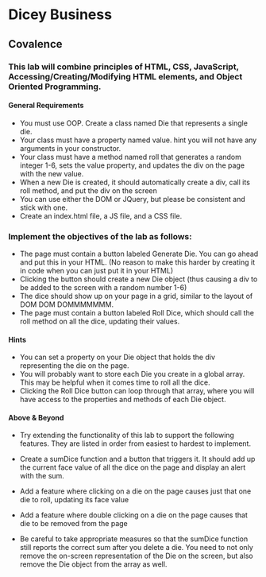 # Dicey Business
## Covalence

### This lab will combine principles of HTML, CSS, JavaScript, Accessing/Creating/Modifying HTML elements, and Object Oriented Programming.

#### General Requirements

* You must use OOP. Create a class named Die that represents a single die.
* Your class must have a property named value. hint you will not have any arguments in your constructor.
* Your class must have a method named roll that generates a random integer 1-6, sets the value property, and updates the div on the page with the new value.
* When a new Die is created, it should automatically create a div, call its roll method, and put the div on the screen
* You can use either the DOM or JQuery, but please be consistent and stick with one.
* Create an index.html file, a JS file, and a CSS file.

### Implement the objectives of the lab as follows:
* The page must contain a button labeled Generate Die. You can go ahead and put this in your HTML. (No reason to make this harder by creating it in code when you can just put it in your HTML)
* Clicking the button should create a new Die object (thus causing a div to be added to the screen with a random number 1-6)
* The dice should show up on your page in a grid, similar to the layout of DOM DOM DOMMMMMMM.
* The page must contain a button labeled Roll Dice, which should call the roll method on all the dice, updating their values.

#### Hints

* You can set a property on your Die object that holds the div representing the die on the page.
* You will probably want to store each Die you create in a global array. This may be helpful when it comes time to roll all the dice.
* Clicking the Roll Dice button can loop through that array, where you will have access to the properties and methods of each Die object.


#### Above & Beyond
* Try extending the functionality of this lab to support the following features. They are listed in order from easiest to hardest to implement.

* Create a sumDice function and a button that triggers it. It should add up the current face value of all the dice on the page and display an alert with the sum.
* Add a feature where clicking on a die on the page causes just that one die to roll, updating its face value
* Add a feature where double clicking on a die on the page causes that die to be removed from the page
* Be careful to take appropriate measures so that the sumDice function still reports the correct sum after you delete a die. You need to not only remove the on-screen representation of the Die on the screen, but also remove the Die object from the array as well.
